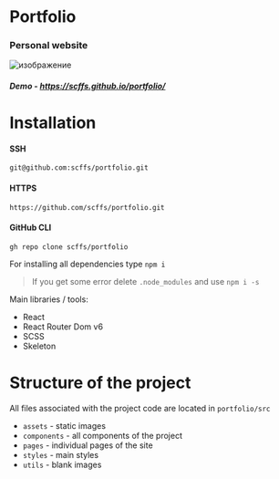 # Portfolio
### Personal website

![изображение](https://user-images.githubusercontent.com/67464545/220611782-8869e578-4504-48fb-a9bc-7105f13bd295.png)


##### Demo - https://scffs.github.io/portfolio/

# Installation

#### SSH
```
git@github.com:scffs/portfolio.git
```
#### HTTPS
```
https://github.com/scffs/portfolio.git
```
#### GitHub CLI
```
gh repo clone scffs/portfolio
```
For installing all dependencies type `npm i`
> If you get some error delete `.node_modules` and use `npm i -s`

Main libraries / tools:
+ React
+ React Router Dom v6
+ SCSS
+ Skeleton

# Structure of the project
All files associated with the project code are located in `portfolio/src`
+ `assets` - static images
+ `components` - all components of the project
+ `pages` - individual pages of the site
+ `styles` - main styles
+ `utils` - blank images
